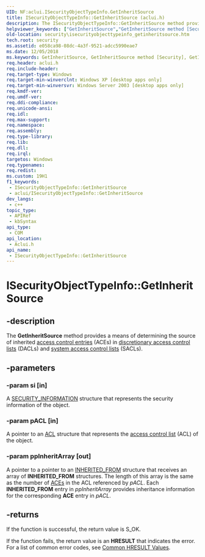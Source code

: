 ```yaml
---
UID: NF:aclui.ISecurityObjectTypeInfo.GetInheritSource
title: ISecurityObjectTypeInfo::GetInheritSource (aclui.h)
description: The ISecurityObjectTypeInfo::GetInheritSource method provides a means of determining the source of inherited access control entries in discretionary access control lists and system access control lists.
helpviewer_keywords: ["GetInheritSource","GetInheritSource method [Security]","GetInheritSource method [Security]","ISecurityObjectTypeInfo interface","ISecurityObjectTypeInfo interface [Security]","GetInheritSource method","ISecurityObjectTypeInfo.GetInheritSource","ISecurityObjectTypeInfo::GetInheritSource","aclui/ISecurityObjectTypeInfo::GetInheritSource","security.isecurityobjecttypeinfo_getinheritsource"]
old-location: security\isecurityobjecttypeinfo_getinheritsource.htm
tech.root: security
ms.assetid: e058ca98-08dc-4a3f-9521-adcc5990eae7
ms.date: 12/05/2018
ms.keywords: GetInheritSource, GetInheritSource method [Security], GetInheritSource method [Security],ISecurityObjectTypeInfo interface, ISecurityObjectTypeInfo interface [Security],GetInheritSource method, ISecurityObjectTypeInfo.GetInheritSource, ISecurityObjectTypeInfo::GetInheritSource, aclui/ISecurityObjectTypeInfo::GetInheritSource, security.isecurityobjecttypeinfo_getinheritsource
req.header: aclui.h
req.include-header: 
req.target-type: Windows
req.target-min-winverclnt: Windows XP [desktop apps only]
req.target-min-winversvr: Windows Server 2003 [desktop apps only]
req.kmdf-ver: 
req.umdf-ver: 
req.ddi-compliance: 
req.unicode-ansi: 
req.idl: 
req.max-support: 
req.namespace: 
req.assembly: 
req.type-library: 
req.lib: 
req.dll: 
req.irql: 
targetos: Windows
req.typenames: 
req.redist: 
ms.custom: 19H1
f1_keywords:
 - ISecurityObjectTypeInfo::GetInheritSource
 - aclui/ISecurityObjectTypeInfo::GetInheritSource
dev_langs:
 - c++
topic_type:
 - APIRef
 - kbSyntax
api_type:
 - COM
api_location:
 - Aclui.h
api_name:
 - ISecurityObjectTypeInfo::GetInheritSource
---
```


# ISecurityObjectTypeInfo::GetInheritSource


## -description

The <b>GetInheritSource</b> method provides a means of determining the source of inherited <a href="/windows/desktop/SecGloss/a-gly">access control entries</a> (ACEs) in <a href="/windows/desktop/SecGloss/d-gly">discretionary access control lists</a> (DACLs) and <a href="/windows/desktop/SecGloss/s-gly">system access control lists</a> (SACLs).

## -parameters

### -param si [in]

A <a href="/windows/desktop/SecAuthZ/security-information">SECURITY_INFORMATION</a> structure that represents the security information of the object.

### -param pACL [in]

A pointer to an <a href="/windows/desktop/api/winnt/ns-winnt-acl">ACL</a> structure that represents the <a href="/windows/desktop/SecGloss/a-gly">access control list</a> (ACL) of the object.

### -param ppInheritArray [out]

A pointer to a pointer to an <a href="/windows/desktop/api/accctrl/ns-accctrl-inherited_froma">INHERITED_FROM</a> structure that receives an array of <b>INHERITED_FROM</b> structures. The length of this array is the same as the number of <a href="/windows/desktop/SecAuthZ/ace">ACEs</a> in the ACL referenced by <i>pACL</i>. Each <b>INHERITED_FROM</b> entry in <i>ppInheritArray</i> provides inheritance information for the corresponding <b>ACE</b> entry in <i>pACL</i>.

## -returns

If the function is successful, the return value is S_OK.

 
If the function fails, the return value is an <b>HRESULT</b> that indicates the error. For a list of common error codes, see <a href="/windows/desktop/SecCrypto/common-hresult-values">Common HRESULT Values</a>.

